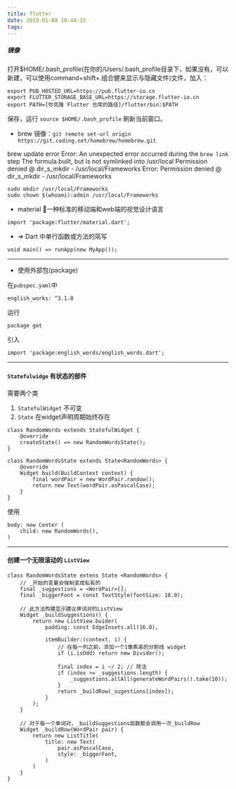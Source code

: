 ```yaml
---
title: flutter
date: 2019-01-08 18:44:15
tags:
---
```


##### 镜像

打开$HOME/.bash_profile(在你的/Users/.bash_profile目录下，如果没有，可以新建，可以使用command+shift+.组合健来显示与隐藏文件)文件，加入：
```
export PUB_HOSTED_URL=https://pub.flutter-io.cn 
export FLUTTER_STORAGE_BASE_URL=https://storage.flutter-io.cn
export PATH=[你克隆 Flutter 仓库的路径]/flutter/bin:$PATH
```

保存，运行 `source $HOME/.bash_profile` 刷新当前窗口。


- brew
镜像：`git remote set-url origin https://git.coding.net/homebrew/homebrew.git`

brew update  error
Error: An unexpected error occurred during the `brew link` step
The formula built, but is not symlinked into /usr/local
Permission denied @ dir_s_mkdir - /usr/local/Frameworks
Error: Permission denied @ dir_s_mkdir - /usr/local/Frameworks

```
sudo mkdir /usr/local/Frameworks
sudo chown $(whoami):admin /usr/local/Frameworks
```


- material 一种标准的移动端和web端的视觉设计语言
```
import 'package:flutter/material.dart';
```
- => Dart 中单行函数或方法的简写
```
void main() => runApp(new MyApp());
```
---
- 使用外部包(package)

在`pubspec.yaml`中
```
english_works: ^3.1.0
```
运行
```
package get
````
引入
```
import 'package:english_words/english_words.dart';
```
---
#### `Statefulwidge` 有状态的部件

需要两个类
1. `StatefulWidget` 不可变
2. `State` 在widget声明周期始终存在
```
class RandomWords extends StatefulWidget {
    @override
    createState() => new RandomWordsState();
}

class RandomWordsState extends State<RandomWords> {
    @override
    Widget build(BuildContext context) {
        final wordPair = new WordPair.randow();
        return new Text(wordPair.asPascalCase);
    }
}
```
使用
```
body: new Center (
    child: new RandomWords(),
)
```
---
#### 创建一个无限滚动的 `ListView`

```
class RandomWordsState extens State <RandomWords> {
    // _开始的变量会强制变成私有的
    final _suggestions = <WordPair>[];
    final _biggerFont = const TextStyle(fontSize: 18.0);

    // 此方法构建显示建议单词对的ListView
    Widget _buildSuggestions() {
        return new ListView.buider(
            padding: const EdgeInsets.all(16.0),

            itemBuilder:(context, i) {
                // 在每一列之前，添加一个1像素高的分割线 widget
                if (i.isOdd) return new Divider();

                final index = i ~/ 2; // 除法
                if (index >= _suggestions.length) {
                    _suggestions.allAll(generateWordPairs().take(10));
                }
                return _buildRow(_sugestions[index]);
            }
        );
    }

    // 对于每一个单词对，_buildSuggestions函数都会调用一次_buildRow
    Widget _buildRow(WordPair pair) {
        return new ListTitle(
            title: new Text(
                pair.asPascalCase,
                style: _biggerFont,
            )
        )
    }
}
```